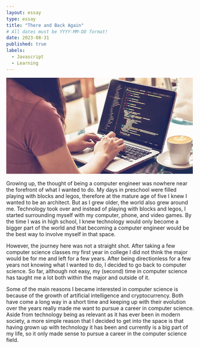 ```yaml
---
layout: essay
type: essay
title: "There and Back Again"
# All dates must be YYYY-MM-DD format!
date: 2023-08-31
published: true
labels:
  - Javascript
  - Learning
---
```


<img width="500px" class="rounded float-start pe-4" src="../img/tes_gen_blog_code7-1-800x412.jpg">

Growing up, the thought of being a computer engineer was nowhere near the forefront of what I wanted to do.  My days in preschool were filled playing with blocks and legos, therefore at the mature age of five I knew I wanted to be an architect.  But as I grew older, the world also grew around me.  Technology took over and instead of playing with blocks and legos, I started surrounding myself with my computer, phone, and video games.  By the time I was in high school, I knew technology would only become a bigger part of the world and that becoming a computer engineer would be the best way to involve myself in that space.

However, the journey here was not a straight shot.  After taking a few computer science classes my first year in college I did not think the major would be for me and left for a few years.  After being directionless for a few years not knowing what I wanted to do, I decided to go back to computer science.  So far, although not easy, my (second) time in computer science has taught me a lot both within the major and outside of it.

Some of the main reasons I became interested in computer science is because of the growth of artificial intelligence and cryptocurrency.  Both have come a long way in a short time and keeping up with their evolution over the years really made me want to pursue a career in computer science.  Aside from technology being as relevant as it has ever been in modern society, a more simple reason that I decided to get into the space is that having grown up with technology it has been and currently is a big part of my life, so it only made sense to pursue a career in the computer science field.
	
